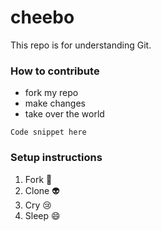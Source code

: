 # cheebo
This repo is for understanding Git. 
### How to contribute
- fork my repo
- make changes
- take over the world
```
Code snippet here
```

### Setup instructions
1. Fork :spoon:
2. Clone :alien:
3. Cry :cry:
4. Sleep :smile:
